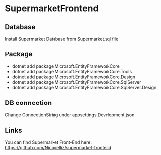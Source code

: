 # SupermarketFrontend

## Database

Install Supermarket Database from Supermarket.sql file

## Package

- dotnet add package Microsoft.EntityFrameworkCore
- dotnet add package Microsoft.EntityFrameworkCore.Tools
- dotnet add package Microsoft.EntityFrameworkCore.Design
- dotnet add package Microsoft.EntityFrameworkCore.SqlServer
- dotnet add package Microsoft.EntityFrameworkCore.SqlServer.Design

## DB connection

Change ConnectionString under appsettings.Development.json

## Links

You can find Supermarket Front-End here: https://github.com/Nicopelliz/supermarket-frontend
